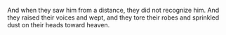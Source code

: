 And when they saw him from a distance, they did not recognize him. And they raised their voices and wept, and they tore their robes and sprinkled dust on their heads toward heaven.
